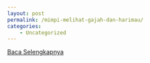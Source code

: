 ```yaml
---
layout: post
permalink: /mimpi-melihat-gajah-dan-harimau/
categories:
    - Uncategorized
---
```


[Baca Selengkapnya](/06)